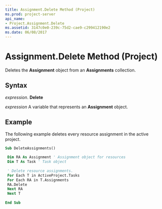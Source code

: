 ```yaml
---
title: Assignment.Delete Method (Project)
ms.prod: project-server
api_name:
- Project.Assignment.Delete
ms.assetid: 3147c0e0-239c-75d2-cae9-c299412190e2
ms.date: 06/08/2017
---
```



# Assignment.Delete Method (Project)

Deletes the **Assignment** object from an **Assignments** collection.


## Syntax

 _expression_. **Delete**

 _expression_ A variable that represents an **Assignment** object.


## Example

The following example deletes every resource assignment in the active project.


```vb
Sub DeleteAssignments() 
 
 Dim RA As Assignment ' Assignment object for resources 
 Dim T As Task ' Task object 
 
 ' Delete resource assignments. 
 For Each T in ActiveProject.Tasks 
 For Each RA in T.Assignments 
 RA.Delete 
 Next RA 
 Next T 
 
End Sub
```


